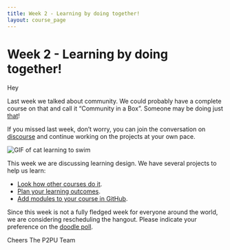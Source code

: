 ```yaml
---
title: Week 2 - Learning by doing together!
layout: course_page
---
```


# Week 2 - Learning by doing together!

Hey

Last week we talked about community. We could probably have a complete course on that and call it “Community in a Box”. Someone may be doing just [that](http://community.p2pu.org/t/please-introduce-yourself/28/114)!

If you missed last week, don’t worry, you can join the conversation on [discourse](http://community.p2pu.org/t/course-in-a-box-community-safari/1153) and continue working on the projects at your own pace.


![GIF of cat learning to swim]({{site.baseurl}}/img/learning-to-swim.gif)

This week we are discussing learning design. We have several projects to help us learn:

- [Look how other courses do it](http://howto.p2pu.org/modules/learning/projects/).
- [Plan your learning outcomes](http://howto.p2pu.org/modules/learning/projects/).
- [Add modules to your course in GitHub](http://howto.p2pu.org/modules/learning/projects/).

Since this week is not a fully fledged week for everyone around the world, we are considering rescheduling the hangout. Please indicate your preference on the [doodle poll](http://doodle.com/acgcyxqzhb8staeq).

Cheers
The P2PU Team

